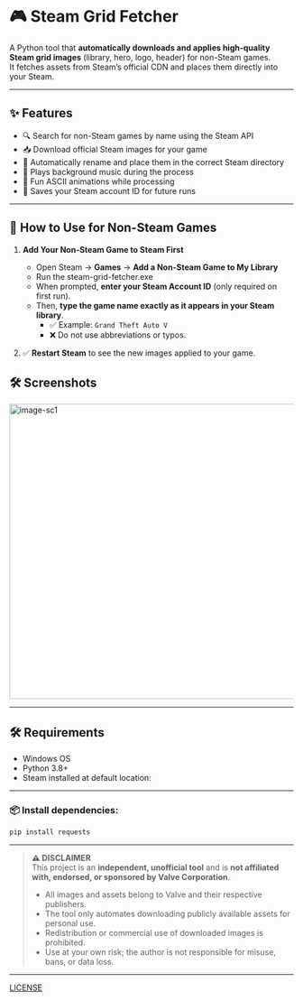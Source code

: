 # 🎮 Steam Grid Fetcher

A Python tool that **automatically downloads and applies high-quality Steam grid images** (library, hero, logo, header) for non-Steam games.  
It fetches assets from Steam’s official CDN and places them directly into your Steam.

---

## ✨ Features
- 🔍 Search for non-Steam games by name using the Steam API  
- 📥 Download official Steam images for your game  
- 🔄 Automatically rename and place them in the correct Steam directory  
- 🎵 Plays background music during the process  
- 🎨 Fun ASCII animations while processing  
- 💾 Saves your Steam account ID for future runs  

---

## 🚀 How to Use for Non-Steam Games

1. **Add Your Non-Steam Game to Steam First**
   - Open Steam → **Games** → **Add a Non-Steam Game to My Library**  
   - Run the steam-grid-fetcher.exe
   - When prompted, **enter your Steam Account ID** (only required on first run).  
   - Then, **type the game name exactly as it appears in your Steam library**.  
     - ✅ Example: `Grand Theft Auto V`  
     - ❌ Do not use abbreviations or typos.

2. ✅ **Restart Steam** to see the new images applied to your game.

## 🛠️ Screenshots
<img width="858" height="523" alt="image-sc1" src="https://github.com/user-attachments/assets/85730bc1-2751-4113-92bb-4540d08f0fb3" />

---

## 🛠️ Requirements
- Windows OS  
- Python 3.8+  
- Steam installed at default location:

---
### 📦 Install dependencies:
```bash
pip install requests
````
---
> **⚠️ DISCLAIMER**  
> This project is an **independent, unofficial tool** and is **not affiliated with, endorsed, or sponsored by Valve Corporation**.  
> - All images and assets belong to Valve and their respective publishers.  
> - The tool only automates downloading publicly available assets for personal use.  
> - Redistribution or commercial use of downloaded images is prohibited.  
> - Use at your own risk; the author is not responsible for misuse, bans, or data loss.

---
[LICENSE](LICENSE)

